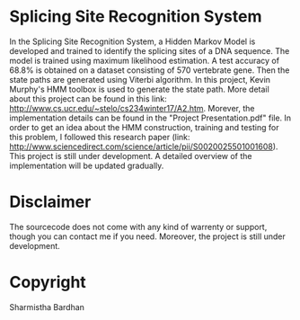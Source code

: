 # Splicing Site Recognition System
In the Splicing Site Recognition System, a Hidden Markov Model is developed and trained to identify the splicing sites of a DNA 
sequence. The model is trained using maximum likelihood estimation. A test accuracy of 68.8% is obtained on a dataset consisting 
of 570 vertebrate gene. Then the state paths are generated using Viterbi algorithm. In this project, Kevin Murphy's HMM toolbox is 
used to generate the state path. More detail about this project can be found in this link: http://www.cs.ucr.edu/~stelo/cs234winter17/A2.htm. Morever, the implementation details can be found in the "Project Presentation.pdf" file. In order to get an idea about the HMM construction, training and testing for this problem, I followed this research paper (link: http://www.sciencedirect.com/science/article/pii/S0020025501001608). This project is still under development. A detailed overview of the implementation will be updated gradually.



# Disclaimer
The sourcecode does not come with any kind of warrenty or support, though you can contact me if you need. Moreover, the project 
is still under development.


# Copyright
Sharmistha Bardhan
